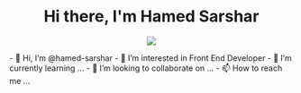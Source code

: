 <h1 align="center">Hi there, I'm Hamed Sarshar </h1>
<p align="center">
 <a href="#" alt="Hamed Sarshar github stats">
  <img src="https://github-readme-stats.vercel.app/api?username=hamed-sarshar&theme=buefy&show_icons=true" />
 </a>
</p>
- 👋 Hi, I’m @hamed-sarshar
- 👀 I’m interested in Front End Developer
- 🌱 I’m currently learning ...
- 💞️ I’m looking to collaborate on ...
- 📫 How to reach me ...

<!---
hamed-sarshar/hamed-sarshar is a ✨ special ✨ repository because its `README.md` (this file) appears on your GitHub profile.
You can click the Preview link to take a look at your changes.
--->
